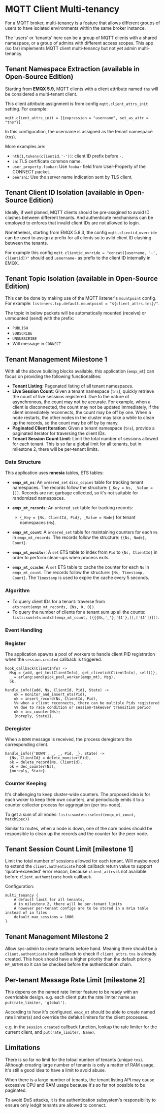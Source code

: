 # MQTT Client Multi-tenancy

For a MQTT broker, multi-tenancy is a feature that allows different groups of users
to have isolated environments within the same broker instance.

The 'users' or 'tenants' here can be a group of MQTT clients with a shared namespace,
or a group of admins with different access scopes.
This app (so far) implements MQTT client multi-tenancy but not yet admin multi-tenancy.

## Tenant Namespace Extraction (available in Open-Source Edition)

Starting from **EMQX 5.9**, MQTT clients with a client attribute named `tns`
will be considered a multi-tenant client.

This client attribute assignment is from config `mqtt.client_attrs_init` setting.
For example:

```
mqtt.client_attrs_init = [{expression = "username", set_as_attr = "tns"}]
```

In this configuration, the username is assigned as the tenant namespace (`tns`).

More examples are:

- `nth(1,tokens(clientid,'-'))`: client ID prefix before `-`.
- `cn`: TLS certificate common name.
- `user_property.foobar`: Use `foobar` field from User-Property of the CONNECT packet.
- `peersni`: Use the server name indication sent by TLS client.

## Tenant Client ID Isolation (available in Open-Source Edition)

Ideally, if well planed, MQTT clients should be pre-assgined to avoid ID clashes between
different tenants.
And authenticate mechanisms can be employed to enfores that invalid client IDs are not
allowed to login.

Nonetheless, starting from EMQX 5.8.3, the config `mqtt.clientid_override` can be used
to assign a prefix for all clients so to avlid client ID clashing between the tenants.

For example this config `mqtt.clientid_ovrride = "concat([username, '-', clientid])"`
should add `usnername-` as prefix to the client ID internally in EMQX.

## Tenant Topic Isolation (available in Open-Source Edition)

This can be done by making use of the MQTT listener's `mountpoint` config.
For example: `listeners.tcp.default.mountpoint = "${client_attrs.tns}/"`.

The topic in below packets will be automatically mounted (receive) or unmounted (send)
with the prefix:

- `PUBLISH`
- `SUBSCRIBE`
- `UNSUBSCRIBE`
- Will message in `CONNECT`

## Tenant Management Milestone 1

With all the above building blocks available,
this application (`emqx_mt`) can focus on providing the following functionalities:

- **Tenant Listing**: Pagenated listing of all tenant namespaces.
- **Live Session Count**: Given a tenant namespace (`tns`),
  quickly retrieve the count of live sessions registered. Due to the nature of asynchronous, the count may not be accurate. For example, when a client is disconnected, the count may not be updated immediately, if the client immediately reconnects, the count may be off by one. When a node restarts, the other nodes in the cluster may take a while to clean up the records, so the count may be off by by many.
- **Paginated Client Iteration**: Given a tenant namespace (`tns`),
  provide a paginated iterator for traversing the client IDs.
- **Tenant Session Count Limit**: Limit the total number of sessions allowed for each tenant. This is so far a global limit for all tenants, but in milestone 2, there will be per-tenant limits.

### Data Structure

This application uses **mnesia** tables, ETS tables:

- **`emqx_mt_ns`**: An `ordered_set` `disc_copies` table for tracking tenant namespaces.
  The records follow the structure: `{_Key = Ns, _Value = []}`.
  Records are not garbage collected, so it's not suitable for randomized namespaces.

- **`emqx_mt_records`**: An `ordered_set` table for tracking records:
  - `{_Key = {Ns, ClientId, Pid}, _Value = Node}` for tenant namespaces (`Ns`).

- **`emqx_mt_count`**: A `ordered_set` table for maintaining counters for each `Ns` in `emqx_mt_records`.
  The records follow the structure: `{{Ns, Node}, Count}`.

- **`emqx_mt_monitor`**: A `set` ETS table to index from `Pid` to `{Ns, ClientId}`
  in order to perform clean-ups when process exits.

- **`emqx_mt_ccache`**: A `set` ETS table to cache the counter for each `Ns` in `emqx_mt_count`.
  The records follow the structure: `{Ns, Timestamp, Count}`. The `Timestamp` is used to expire the cache every 5 seconds.

### Algorithm

- To query client IDs for a tenant: traverse from `ets:next(emqx_mt_records, {Ns, 0, 0})`.
- To query the number of clients for a tenant sum up all the counts: `lists:sum(ets:match(emqx_mt_count, [{{{Ns,'_'},'$1'},[],['$1']}]))`.

### Event Handling

### Register

The application spawns a pool of workers to handle client PID registration
when the `session.created` callback is triggered.

```
hook_callback(ClientInfo) ->
  Msg = {add, get_tns(ClientInfo), get_clientid(ClientInfo), self()},
  _ = erlang:send(pick_pool_worker(emqx_mt), Msg),
  ok.

handle_info({add, Ns, ClientId, Pid}, State) ->
    ok = monitor_and_insert_ets(Pid),
    ok = insert_record(Ns, ClientId, Pid),
    %% when a client reconnects, there can be multiple Pids registered
    %% due to race condition or session-takeover transition period
    ok = inc_counter(Ns);
    {noreply, State1}.
```

### Deregister

When a `DOWN` message is received, the process deregisters the corresponding client.

```
handle_info({'DOWN', _, _, Pid, _}, State) ->
  {Ns, ClientId} = delete_monitor(Pid),
  ok = delete_record(Ns, ClientId),
  ok = dec_counter(Ns),
  {noreply, State}.
```

### Counter Keeping

It's challenging to keep cluster-wide counters.
The proposed idea is for each woker to keep their own counters,
and periodically emits it to a counter collector process for aggregation (per tns-node).

To get a sum of all nodes: `lists:sum(ets:select(emqx_mt_count, MatchSpec))`

Similar to routes, when a node is down, one of the core nodes should be responsible
to clean up the records and the counter for the peer node.

## Tenant Session Count Limit [milestone 1]

Limit the total number of sessions allowed for each tenant.
Will maybe need to extend the `client.authenticate` hook callback return value
to support 'quota-exceeded' error reason, because `client_attrs` is not available
before `client.authenticate` hook callback.

Configuration:

```
multi_tenancy {
    # default limit for all tenants,
    # in milestone 2, there will be per-tenant limits
    # however per-tenant configs are to be stored in a mria table instead of in files
    default_max_sessions = 1000
}
```

## Tenant Management Milestone 2

Allow sys-admin to create tenants before hand. Meaning there should be a
`client.authenticate` hook callback to check if `client_attrs.tns` is
already created. This hook should have a higher priority than the default
priority `HP_AUTHN` so it can be checked before the authentication chain.

## Per-tenant Message Rate Limit [milestone 2]

This depens on the named rate limiter feature to be ready with an overridable design.
e.g. each client puts the rate limiter name as `put(rate_limiter, 'global')`.

According to how it's configured, `emqx_mt` should be able to create named rate limiter(s)
and override the defalut limiters for the client processes.

e.g. in the `session.created` callback function, lookup the rate limiter for
the current client, and `put(rate_limiter, Name)`.

## Limitations

There is so far no limit for the totoal number of tenants (unique `tns`).
Although creating large number of tenants is only a matter of RAM usage,
it's still a good idea to have a limit to avoid abuse.

When there is a large number of tenants, the tenant listing API may cause excessive
CPU and RAM usage because it's so far not possible to be paginated.

To avoid DoS attacks, it is the authentication subsystem's responsibility to
ensure only ledgit tenants are allowed to connect.
